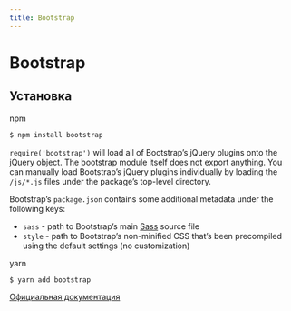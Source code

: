 ```yaml
---
title: Bootstrap
---
```


# Bootstrap

## Установка

npm

```bash
$ npm install bootstrap
```

`require('bootstrap')` will load all of Bootstrap’s jQuery plugins onto the jQuery object. The bootstrap module itself does not export anything. You can manually load Bootstrap’s jQuery plugins individually by loading the `/js/*.js` files under the package’s top-level directory.

Bootstrap’s `package.json` contains some additional metadata under the following keys:

-   `sass` - path to Bootstrap’s main [Sass](https://sass-lang.com/) source file
-   `style` - path to Bootstrap’s non-minified CSS that’s been precompiled using the default settings (no customization)

yarn

```bash
$ yarn add bootstrap
```

[Официальная документация](https://getbootstrap.com/)
